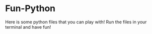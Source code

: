 # Fun-Python
Here is some python files that you can play with! Run the files in your terminal and have fun!
